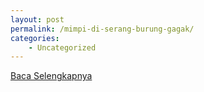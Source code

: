 ```yaml
---
layout: post
permalink: /mimpi-di-serang-burung-gagak/
categories:
    - Uncategorized
---
```


[Baca Selengkapnya](/02)
